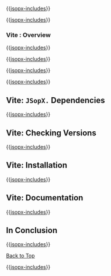 ﻿{{[jsopx-includes](./DocsX/AllGlobal/Master/Includes/Content/Template/Technologies/Vite/Header.md)}}

<!-- START JSOPX NOVA DOCX HEADER
group: 'Technologies'
subGroup: 'Vite'
isDraft: true
isProductionReady: true
toc: true
END JSOPX NOVA DOCX HEADER -->

{{[jsopx-includes](./DocsX/AllGlobal/Master/Includes/Content/Common/Draft-Notice.md)}}

### Vite : Overview

{{[jsopx-includes](./DocsX/AllGlobal/Master/Includes/Content/Template/Technologies/Vite/Overview.md)}}

{{[jsopx-includes](./DocsX/AllGlobal/Master/Includes/Content/Common/Current-Phase.md)}}

{{[jsopx-includes](./DocsX/AllGlobal/Master/Includes/Content/Template/Technologies/Vite/BodyContent.md)}}

{{[jsopx-includes](./DocsX/AllGlobal/Master/Includes/Content/Common/Alerts-Current.md)}}


## Vite: `JSopX.` Dependencies

{{[jsopx-includes](./DocsX/AllGlobal/Master/Includes/Content/Template/Technologies/Vite/JsopxDependencies.md)}}


## Vite: Checking Versions

{{[jsopx-includes](./DocsX/AllGlobal/Master/Includes/Content/Template/Technologies/Vite/CheckingVersions.md)}}


## Vite: Installation

{{[jsopx-includes](./DocsX/AllGlobal/Master/Includes/Content/Template/Technologies/Vite/Installation.md)}}

## Vite: Documentation

{{[jsopx-includes](./DocsX/AllGlobal/Master/Includes/Content/Template/Technologies/Vite/Documentation.md)}}

## In Conclusion

{{[jsopx-includes](./DocsX/AllGlobal/Master/Includes/Content/Template/Technologies/Vite/InConclusion.md)}}

[Back to Top](#table-of-contents)

{{[jsopx-includes](./DocsX/AllGlobal/Master/Includes/Layout/Footer.md)}}